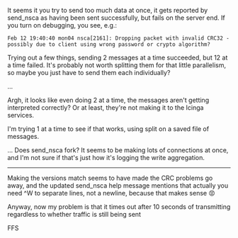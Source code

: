 
It seems it you try to send too much data at once, it gets reported by send_nsca as having been sent successfully, but fails on the server end. If you turn on debugging, you see, e.g.:

```
Feb 12 19:40:40 mon04 nsca[2161]: Dropping packet with invalid CRC32 - possibly due to client using wrong password or crypto algorithm?
```

Trying out a few things, sending 2 messages at a time succeeded, but 12 at a time failed. It's probably not worth splitting them for that little parallelism, so maybe you just have to send them each individually?




...




Argh, it looks like even doing 2 at a time, the messages aren't getting interpreted correctly? Or at least, they're not making it to the Icinga services.

I'm trying 1 at a time to see if that works, using split on a saved file of messages.

... Does send_nsca fork? It seems to be making lots of connections at once, and I'm not sure if that's just how it's logging the write aggregation.



---

Making the versions match seems to have made the CRC problems go away, and the updated send_nsca help message mentions that actually you need ^W to separate lines, not a newline, because that makes sense :rage:

Anyway, now my problem is that it times out after 10 seconds of transmitting regardless to whether traffic is still being sent

FFS



